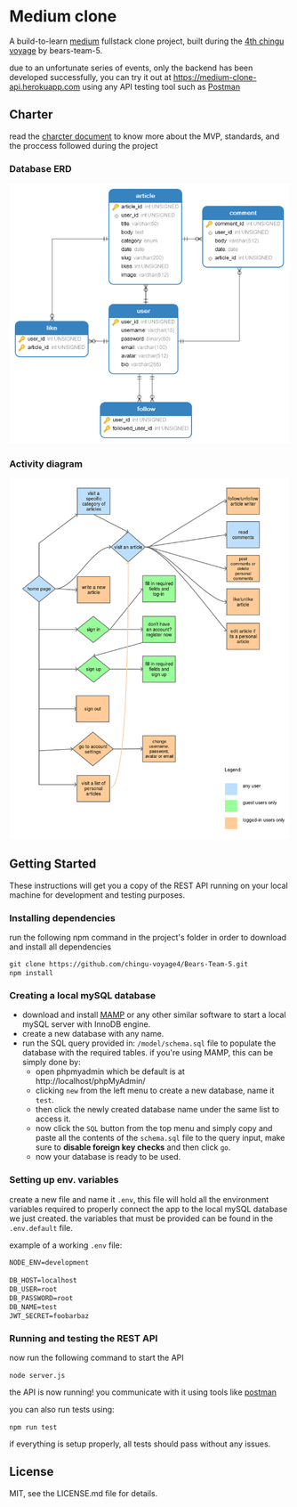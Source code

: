 # Medium clone

A build-to-learn [medium](https://medium.com) fullstack clone project, built during the [4th chingu voyage](https://chingu-cohorts.github.io/chingu-directory/) by bears-team-5.

due to an unfortunate series of events, only the backend has been developed successfully, you can try it out at https://medium-clone-api.herokuapp.com using any API testing tool such as [Postman](https://www.getpostman.com/)

## Charter

read the [charcter document](https://github.com/chingu-voyage4/Bears-Team-5/wiki/Bears-Team-5-Charter) to know more about the MVP, standards, and the proccess followed during the project

### Database ERD
![SQL ERD](https://github.com/chingu-voyage4/Bears-Team-5/blob/master/docs/sqlDiagram.png?raw=true)

### Activity diagram
![webiste activity diagram](https://github.com/chingu-voyage4/Bears-Team-5/blob/master/docs/flowchart.png?raw=true)

## Getting Started
These instructions will get you a copy of the REST API running on your local machine for development and testing purposes.

### Installing dependencies
run the following npm command in the project's folder in order to download and install all dependencies
```
git clone https://github.com/chingu-voyage4/Bears-Team-5.git
npm install
```

### Creating a local mySQL database

- download and install [MAMP](https://www.mamp.info/en/) or any other similar software to start a local mySQL server with InnoDB engine.
- create a new database with any name.
- run the SQL query provided in: `/model/schema.sql` file to populate the database with the required tables. if you're using MAMP, this can be simply done by:
  - open phpmyadmin which be default is at http://localhost/phpMyAdmin/
  - clicking `new` from the left menu to create a new database, name it `test`.
  - then click the newly created database name under the same list to access it.
  - now click the `SQL` button from the top menu and simply copy and paste all the contents of the `schema.sql` file to the query input, make sure to **disable foreign key checks** and then click `go`.
  - now your database is ready to be used.
  
###  Setting up env. variables

create a new file and name it `.env`, this file will hold all the environment variables required to properly connect the app to the local mySQL database we just created. the variables that must be provided can be found in the `.env.default` file.

example of a working `.env` file:
```
NODE_ENV=development

DB_HOST=localhost
DB_USER=root
DB_PASSWORD=root
DB_NAME=test
JWT_SECRET=foobarbaz

```

###  Running and testing the REST API

now run the following command to start the API

`
node server.js
`

the API is now running! you communicate with it using tools like [postman](https://www.getpostman.com/)


you can also run tests using:

`
npm run test
`

if everything is setup properly, all tests should pass without any issues.
## License
MIT, see the LICENSE.md file for details.
